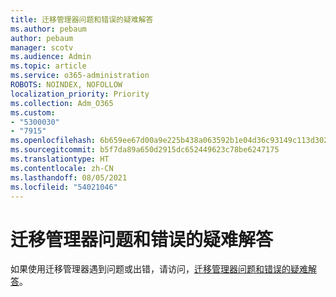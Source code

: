 ```yaml
---
title: 迁移管理器问题和错误的疑难解答
ms.author: pebaum
author: pebaum
manager: scotv
ms.audience: Admin
ms.topic: article
ms.service: o365-administration
ROBOTS: NOINDEX, NOFOLLOW
localization_priority: Priority
ms.collection: Adm_O365
ms.custom:
- "5300030"
- "7915"
ms.openlocfilehash: 6b659ee67d00a9e225b438a063592b1e04d36c93149c113d302cb56e474db3a8
ms.sourcegitcommit: b5f7da89a650d2915dc652449623c78be6247175
ms.translationtype: HT
ms.contentlocale: zh-CN
ms.lasthandoff: 08/05/2021
ms.locfileid: "54021046"
---
```

# <a name="troubleshoot-migration-manager-issues-and-errors"></a>迁移管理器问题和错误的疑难解答

如果使用迁移管理器遇到问题或出错，请访问，[迁移管理器问题和错误的疑难解答](https://docs.microsoft.com/sharepointmigration/mm-troubleshoot)。
